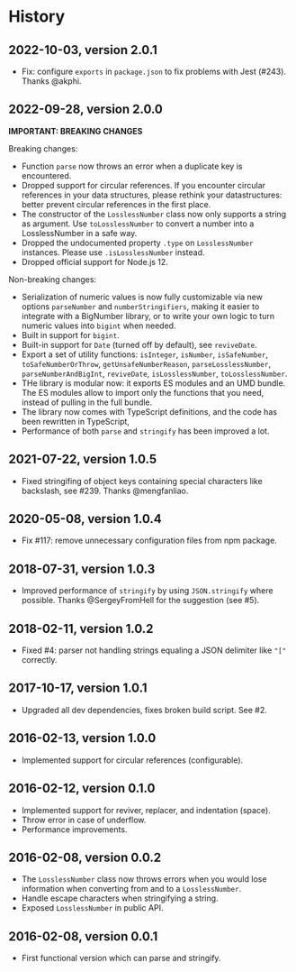 # History

## 2022-10-03, version 2.0.1

- Fix: configure `exports` in `package.json` to fix problems with Jest (#243).
  Thanks @akphi.

## 2022-09-28, version 2.0.0

**IMPORTANT: BREAKING CHANGES**

Breaking changes:

- Function `parse` now throws an error when a duplicate key is encountered.
- Dropped support for circular references. If you encounter circular references in your data structures, please rethink your datastructures: better prevent circular references in the first place.
- The constructor of the `LosslessNumber` class now only supports a string as argument. Use `toLosslessNumber` to convert a number into a LosslessNumber in a safe way.
- Dropped the undocumented property `.type` on `LosslessNumber` instances. Please use `.isLosslessNumber` instead.
- Dropped official support for Node.js 12.

Non-breaking changes:

- Serialization of numeric values is now fully customizable via new options `parseNumber` and `numberStringifiers`, making it easier to integrate with a BigNumber library, or to write your own logic to turn numeric values into `bigint` when needed.
- Built in support for `bigint`.
- Built-in support for `Date` (turned off by default), see `reviveDate`.
- Export a set of utility functions: `isInteger`, `isNumber`, `isSafeNumber`, `toSafeNumberOrThrow`, `getUnsafeNumberReason`, `parseLosslessNumber`, `parseNumberAndBigInt`, `reviveDate`, `isLosslessNumber`, `toLosslessNumber`.
- THe library is modular now: it exports ES modules and an UMD bundle. The ES modules allow to import only the functions that you need, instead of pulling in the full bundle.
- The library now comes with TypeScript definitions, and the code has been rewritten in TypeScript,
- Performance of both `parse` and `stringify` has been improved a lot.

## 2021-07-22, version 1.0.5

- Fixed stringifing of object keys containing special characters like backslash, see #239. Thanks @mengfanliao.

## 2020-05-08, version 1.0.4

- Fix #117: remove unnecessary configuration files from npm package.

## 2018-07-31, version 1.0.3

- Improved performance of `stringify` by using `JSON.stringify` where possible. Thanks @SergeyFromHell for the suggestion (see #5).

## 2018-02-11, version 1.0.2

- Fixed #4: parser not handling strings equaling a JSON delimiter
  like `"["` correctly.

## 2017-10-17, version 1.0.1

- Upgraded all dev dependencies, fixes broken build script. See #2.

## 2016-02-13, version 1.0.0

- Implemented support for circular references (configurable).

## 2016-02-12, version 0.1.0

- Implemented support for reviver, replacer, and indentation (space).
- Throw error in case of underflow.
- Performance improvements.

## 2016-02-08, version 0.0.2

- The `LosslessNumber` class now throws errors when you would lose information when converting from and to a `LosslessNumber`.
- Handle escape characters when stringifying a string.
- Exposed `LosslessNumber` in public API.

## 2016-02-08, version 0.0.1

- First functional version which can parse and stringify.
